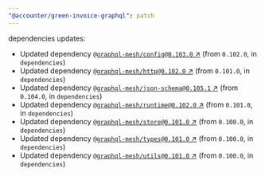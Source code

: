 ```yaml
---
"@accounter/green-invoice-graphql": patch
---
```

dependencies updates:
  - Updated dependency [`@graphql-mesh/config@0.103.0` ↗︎](https://www.npmjs.com/package/@graphql-mesh/config/v/0.103.0) (from `0.102.0`, in `dependencies`)
  - Updated dependency [`@graphql-mesh/http@0.102.0` ↗︎](https://www.npmjs.com/package/@graphql-mesh/http/v/0.102.0) (from `0.101.0`, in `dependencies`)
  - Updated dependency [`@graphql-mesh/json-schema@0.105.1` ↗︎](https://www.npmjs.com/package/@graphql-mesh/json-schema/v/0.105.1) (from `0.104.0`, in `dependencies`)
  - Updated dependency [`@graphql-mesh/runtime@0.102.0` ↗︎](https://www.npmjs.com/package/@graphql-mesh/runtime/v/0.102.0) (from `0.101.0`, in `dependencies`)
  - Updated dependency [`@graphql-mesh/store@0.101.0` ↗︎](https://www.npmjs.com/package/@graphql-mesh/store/v/0.101.0) (from `0.100.0`, in `dependencies`)
  - Updated dependency [`@graphql-mesh/types@0.101.0` ↗︎](https://www.npmjs.com/package/@graphql-mesh/types/v/0.101.0) (from `0.100.0`, in `dependencies`)
  - Updated dependency [`@graphql-mesh/utils@0.101.0` ↗︎](https://www.npmjs.com/package/@graphql-mesh/utils/v/0.101.0) (from `0.100.0`, in `dependencies`)
